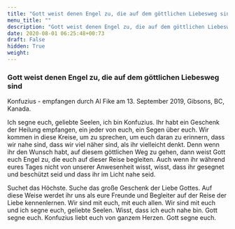 ```yaml
---
title: "Gott weist denen Engel zu, die auf dem göttlichen Liebesweg sind"
menu_title: ""
description: "Gott weist denen Engel zu, die auf dem göttlichen Liebesweg sind"
date: 2020-08-01 06:25:48+00:73
draft: False
hidden: True
weight:
---
```

### Gott weist denen Engel zu, die auf dem göttlichen Liebesweg sind

Konfuzius - empfangen durch Al Fike am 13. September 2019, Gibsons, BC, Kanada.

Ich segne euch, geliebte Seelen, ich bin Konfuzius. Ihr habt ein Geschenk der Heilung empfangen, ein jeder von euch, ein Segen über euch. Wir kommen in diese Kreise, um zu sprechen, um euch daran zu erinnern, dass wir nahe sind, dass wir viel näher sind, als ihr vielleicht denkt. Denn wenn ihr den Wunsch habt, auf diesem göttlichen Weg zu gehen, dann weist Gott euch Engel zu, die euch auf dieser Reise begleiten. Auch wenn ihr während eures Tages nicht von unserer Anwesenheit wisst, wisst, dass ihr gesegnet und beschützt seid und dass ihr im Licht nahe seid.

Suchet das Höchste. Suche das große Geschenk der Liebe Gottes. Auf diese Weise werdet ihr uns als eure Freunde und Begleiter auf der Reise der Liebe kennenlernen. Wir sind mit euch, mit euch allen. Wir sind mit euch und ich segne euch, geliebte Seelen. Wisst, dass ich euch nahe bin. Gott segne euch. Konfuzius liebt euch von ganzem Herzen. Gott segne euch.
